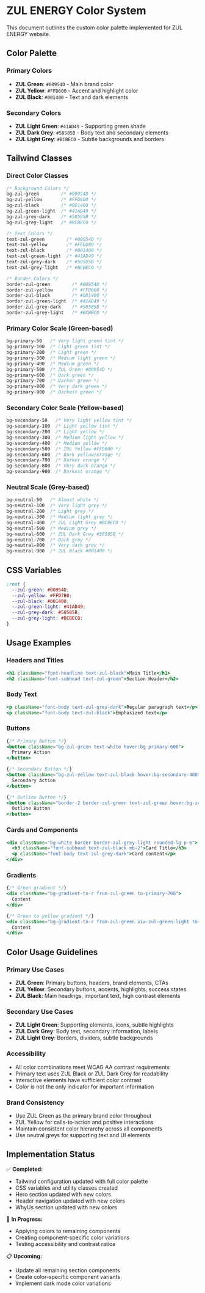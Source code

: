 # ZUL ENERGY Color System

This document outlines the custom color palette implemented for ZUL ENERGY website.

## Color Palette

### Primary Colors
- **ZUL Green**: `#00954D` - Main brand color
- **ZUL Yellow**: `#FFD600` - Accent and highlight color  
- **ZUL Black**: `#001400` - Text and dark elements

### Secondary Colors
- **ZUL Light Green**: `#41AD49` - Supporting green shade
- **ZUL Dark Grey**: `#58585B` - Body text and secondary elements
- **ZUL Light Grey**: `#BCBEC0` - Subtle backgrounds and borders

## Tailwind Classes

### Direct Color Classes
```css
/* Background Colors */
bg-zul-green        /* #00954D */
bg-zul-yellow       /* #FFD600 */
bg-zul-black        /* #001400 */
bg-zul-green-light  /* #41AD49 */
bg-zul-grey-dark    /* #58585B */
bg-zul-grey-light   /* #BCBEC0 */

/* Text Colors */
text-zul-green        /* #00954D */
text-zul-yellow       /* #FFD600 */
text-zul-black        /* #001400 */
text-zul-green-light  /* #41AD49 */
text-zul-grey-dark    /* #58585B */
text-zul-grey-light   /* #BCBEC0 */

/* Border Colors */
border-zul-green        /* #00954D */
border-zul-yellow       /* #FFD600 */
border-zul-black        /* #001400 */
border-zul-green-light  /* #41AD49 */
border-zul-grey-dark    /* #58585B */
border-zul-grey-light   /* #BCBEC0 */
```

### Primary Color Scale (Green-based)
```css
bg-primary-50   /* Very light green tint */
bg-primary-100  /* Light green tint */
bg-primary-200  /* Light green */
bg-primary-300  /* Medium light green */
bg-primary-400  /* Medium green */
bg-primary-500  /* ZUL Green #00954D */
bg-primary-600  /* Dark green */
bg-primary-700  /* Darker green */
bg-primary-800  /* Very dark green */
bg-primary-900  /* Darkest green */
```

### Secondary Color Scale (Yellow-based)
```css
bg-secondary-50   /* Very light yellow tint */
bg-secondary-100  /* Light yellow tint */
bg-secondary-200  /* Light yellow */
bg-secondary-300  /* Medium light yellow */
bg-secondary-400  /* Medium yellow */
bg-secondary-500  /* ZUL Yellow #FFD600 */
bg-secondary-600  /* Dark yellow/orange */
bg-secondary-700  /* Darker orange */
bg-secondary-800  /* Very dark orange */
bg-secondary-900  /* Darkest orange */
```

### Neutral Scale (Grey-based)
```css
bg-neutral-50   /* Almost white */
bg-neutral-100  /* Very light grey */
bg-neutral-200  /* Light grey */
bg-neutral-300  /* Medium light grey */
bg-neutral-400  /* ZUL Light Grey #BCBEC0 */
bg-neutral-500  /* Medium grey */
bg-neutral-600  /* ZUL Dark Grey #58585B */
bg-neutral-700  /* Dark grey */
bg-neutral-800  /* Very dark grey */
bg-neutral-900  /* ZUL Black #001400 */
```

## CSS Variables

```css
:root {
  --zul-green: #00954D;
  --zul-yellow: #FFD7B0;
  --zul-black: #001400;
  --zul-green-light: #41AD49;
  --zul-grey-dark: #58585B;
  --zul-grey-light: #BCBEC0;
}
```

## Usage Examples

### Headers and Titles
```jsx
<h1 className="font-headline text-zul-black">Main Title</h1>
<h2 className="font-subhead text-zul-green">Section Header</h2>
```

### Body Text
```jsx
<p className="font-body text-zul-grey-dark">Regular paragraph text</p>
<p className="font-body text-zul-black">Emphasized text</p>
```

### Buttons
```jsx
{/* Primary Button */}
<button className="bg-zul-green text-white hover:bg-primary-600">
  Primary Action
</button>

{/* Secondary Button */}
<button className="bg-zul-yellow text-zul-black hover:bg-secondary-400">
  Secondary Action
</button>

{/* Outline Button */}
<button className="border-2 border-zul-green text-zul-green hover:bg-zul-green hover:text-white">
  Outline Button
</button>
```

### Cards and Components
```jsx
<div className="bg-white border border-zul-grey-light rounded-lg p-6">
  <h3 className="font-subhead text-zul-black mb-2">Card Title</h3>
  <p className="font-body text-zul-grey-dark">Card content</p>
</div>
```

### Gradients
```jsx
{/* Green gradient */}
<div className="bg-gradient-to-r from-zul-green to-primary-700">
  Content
</div>

{/* Green to yellow gradient */}
<div className="bg-gradient-to-r from-zul-green via-zul-green-light to-zul-yellow">
  Content
</div>
```

## Color Usage Guidelines

### Primary Use Cases
- **ZUL Green**: Primary buttons, headers, brand elements, CTAs
- **ZUL Yellow**: Secondary buttons, accents, highlights, success states
- **ZUL Black**: Main headings, important text, high contrast elements

### Secondary Use Cases  
- **ZUL Light Green**: Supporting elements, icons, subtle highlights
- **ZUL Dark Grey**: Body text, secondary information, labels
- **ZUL Light Grey**: Borders, dividers, subtle backgrounds

### Accessibility
- All color combinations meet WCAG AA contrast requirements
- Primary text uses ZUL Black or ZUL Dark Grey for readability
- Interactive elements have sufficient color contrast
- Color is not the only indicator for important information

### Brand Consistency
- Use ZUL Green as the primary brand color throughout
- ZUL Yellow for calls-to-action and positive interactions  
- Maintain consistent color hierarchy across all components
- Use neutral greys for supporting text and UI elements

## Implementation Status

✅ **Completed:**
- Tailwind configuration updated with full color palette
- CSS variables and utility classes created
- Hero section updated with new colors
- Header navigation updated with new colors
- WhyUs section updated with new colors

🔄 **In Progress:**
- Applying colors to remaining components
- Creating component-specific color variations
- Testing accessibility and contrast ratios

📋 **Upcoming:**
- Update all remaining section components
- Create color-specific component variants
- Implement dark mode color variations
